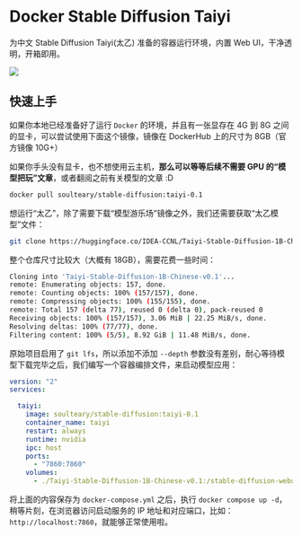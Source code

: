 # Docker Stable Diffusion Taiyi

为中文 Stable Diffusion Taiyi(太乙) 准备的容器运行环境，内置 Web UI，干净透明，开箱即用。

![](assets/preview.jpg)

## 快速上手

如果你本地已经准备好了运行 `Docker` 的环境，并且有一张显存在 4G 到 8G 之间的显卡，可以尝试使用下面这个镜像，镜像在 DockerHub 上的尺寸为 8GB（官方镜像 10G+）

如果你手头没有显卡，也不想使用云主机，**那么可以等等后续不需要 GPU 的“模型把玩”文章**，或者翻阅之前有关模型的文章 :D

```bash
docker pull soulteary/stable-diffusion:taiyi-0.1
```

想运行“太乙”，除了需要下载“模型游乐场”镜像之外，我们还需要获取“太乙模型”文件：

```bash
git clone https://huggingface.co/IDEA-CCNL/Taiyi-Stable-Diffusion-1B-Chinese-v0.1
```

整个仓库尺寸比较大（大概有 18GB），需要花费一些时间：

```bash
Cloning into 'Taiyi-Stable-Diffusion-1B-Chinese-v0.1'...
remote: Enumerating objects: 157, done.
remote: Counting objects: 100% (157/157), done.
remote: Compressing objects: 100% (155/155), done.
remote: Total 157 (delta 77), reused 0 (delta 0), pack-reused 0
Receiving objects: 100% (157/157), 3.06 MiB | 22.25 MiB/s, done.
Resolving deltas: 100% (77/77), done.
Filtering content: 100% (5/5), 8.92 GiB | 11.48 MiB/s, done.
```

原始项目启用了 `git lfs`，所以添加不添加 `--depth` 参数没有差别，耐心等待模型下载完毕之后，我们编写一个容器编排文件，来启动模型应用：

```yaml
version: "2"
services:

  taiyi:
    image: soulteary/stable-diffusion:taiyi-0.1
    container_name: taiyi
    restart: always
    runtime: nvidia
    ipc: host
    ports:
      - "7860:7860"
    volumes:
      - ./Taiyi-Stable-Diffusion-1B-Chinese-v0.1:/stable-diffusion-webui/models/Taiyi-Stable-Diffusion-1B-Chinese-v0.1
```

将上面的内容保存为 `docker-compose.yml` 之后，执行 `docker compose up -d`，稍等片刻，在浏览器访问启动服务的 IP 地址和对应端口，比如：`http://localhost:7860`，就能够正常使用啦。
